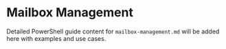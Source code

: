 # Mailbox Management

Detailed PowerShell guide content for `mailbox-management.md` will be added here with examples and use cases.